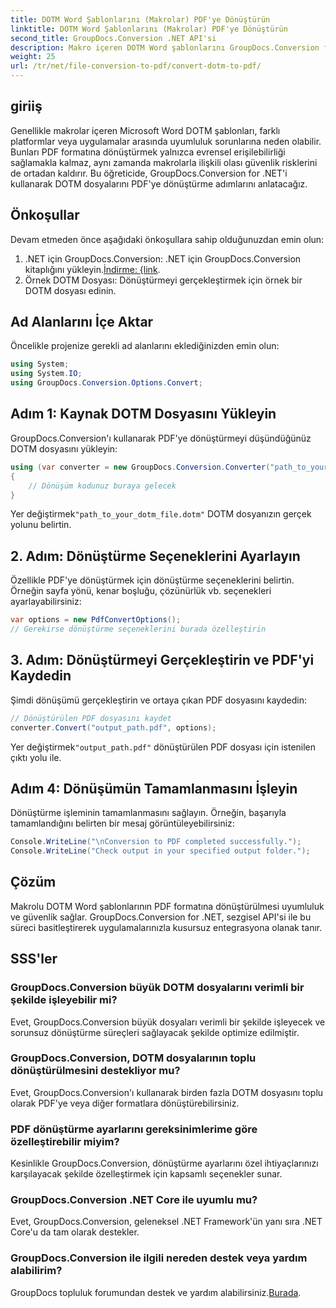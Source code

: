 ```yaml
---
title: DOTM Word Şablonlarını (Makrolar) PDF'ye Dönüştürün
linktitle: DOTM Word Şablonlarını (Makrolar) PDF'ye Dönüştürün
second_title: GroupDocs.Conversion .NET API'si
description: Makro içeren DOTM Word şablonlarını GroupDocs.Conversion for .NET'i kullanarak zahmetsizce PDF'ye dönüştürün. Basit adımlarla uyumluluk ve güvenlik sağlayın.
weight: 25
url: /tr/net/file-conversion-to-pdf/convert-dotm-to-pdf/
---
```

## giriiş
Genellikle makrolar içeren Microsoft Word DOTM şablonları, farklı platformlar veya uygulamalar arasında uyumluluk sorunlarına neden olabilir. Bunları PDF formatına dönüştürmek yalnızca evrensel erişilebilirliği sağlamakla kalmaz, aynı zamanda makrolarla ilişkili olası güvenlik risklerini de ortadan kaldırır. Bu öğreticide, GroupDocs.Conversion for .NET'i kullanarak DOTM dosyalarını PDF'ye dönüştürme adımlarını anlatacağız.
## Önkoşullar
Devam etmeden önce aşağıdaki önkoşullara sahip olduğunuzdan emin olun:
1.  .NET için GroupDocs.Conversion: .NET için GroupDocs.Conversion kitaplığını yükleyin.[İndirme: {link](https://releases.groupdocs.com/conversion/net/). 
2. Örnek DOTM Dosyası: Dönüştürmeyi gerçekleştirmek için örnek bir DOTM dosyası edinin.

## Ad Alanlarını İçe Aktar
Öncelikle projenize gerekli ad alanlarını eklediğinizden emin olun:
```csharp
using System;
using System.IO;
using GroupDocs.Conversion.Options.Convert;
```
## Adım 1: Kaynak DOTM Dosyasını Yükleyin
GroupDocs.Conversion'ı kullanarak PDF'ye dönüştürmeyi düşündüğünüz DOTM dosyasını yükleyin:
```csharp
using (var converter = new GroupDocs.Conversion.Converter("path_to_your_dotm_file.dotm"))
{
    // Dönüşüm kodunuz buraya gelecek
}
```
 Yer değiştirmek`"path_to_your_dotm_file.dotm"` DOTM dosyanızın gerçek yolunu belirtin.
## 2. Adım: Dönüştürme Seçeneklerini Ayarlayın
Özellikle PDF'ye dönüştürmek için dönüştürme seçeneklerini belirtin. Örneğin sayfa yönü, kenar boşluğu, çözünürlük vb. seçenekleri ayarlayabilirsiniz:
```csharp
var options = new PdfConvertOptions();
// Gerekirse dönüştürme seçeneklerini burada özelleştirin
```
## 3. Adım: Dönüştürmeyi Gerçekleştirin ve PDF'yi Kaydedin
Şimdi dönüşümü gerçekleştirin ve ortaya çıkan PDF dosyasını kaydedin:
```csharp
// Dönüştürülen PDF dosyasını kaydet
converter.Convert("output_path.pdf", options);
```
 Yer değiştirmek`"output_path.pdf"` dönüştürülen PDF dosyası için istenilen çıktı yolu ile.
## Adım 4: Dönüşümün Tamamlanmasını İşleyin
Dönüştürme işleminin tamamlanmasını sağlayın. Örneğin, başarıyla tamamlandığını belirten bir mesaj görüntüleyebilirsiniz:
```csharp
Console.WriteLine("\nConversion to PDF completed successfully.");
Console.WriteLine("Check output in your specified output folder.");
```

## Çözüm
Makrolu DOTM Word şablonlarının PDF formatına dönüştürülmesi uyumluluk ve güvenlik sağlar. GroupDocs.Conversion for .NET, sezgisel API'si ile bu süreci basitleştirerek uygulamalarınızla kusursuz entegrasyona olanak tanır.
## SSS'ler
### GroupDocs.Conversion büyük DOTM dosyalarını verimli bir şekilde işleyebilir mi?
Evet, GroupDocs.Conversion büyük dosyaları verimli bir şekilde işleyecek ve sorunsuz dönüştürme süreçleri sağlayacak şekilde optimize edilmiştir.
### GroupDocs.Conversion, DOTM dosyalarının toplu dönüştürülmesini destekliyor mu?
Evet, GroupDocs.Conversion'ı kullanarak birden fazla DOTM dosyasını toplu olarak PDF'ye veya diğer formatlara dönüştürebilirsiniz.
### PDF dönüştürme ayarlarını gereksinimlerime göre özelleştirebilir miyim?
Kesinlikle GroupDocs.Conversion, dönüştürme ayarlarını özel ihtiyaçlarınızı karşılayacak şekilde özelleştirmek için kapsamlı seçenekler sunar.
### GroupDocs.Conversion .NET Core ile uyumlu mu?
Evet, GroupDocs.Conversion, geleneksel .NET Framework'ün yanı sıra .NET Core'u da tam olarak destekler.
### GroupDocs.Conversion ile ilgili nereden destek veya yardım alabilirim?
 GroupDocs topluluk forumundan destek ve yardım alabilirsiniz.[Burada](https://forum.groupdocs.com/c/conversion/11).